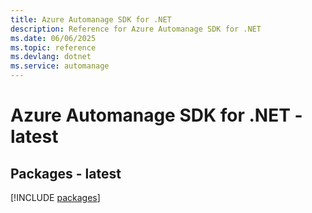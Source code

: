 ```yaml
---
title: Azure Automanage SDK for .NET
description: Reference for Azure Automanage SDK for .NET
ms.date: 06/06/2025
ms.topic: reference
ms.devlang: dotnet
ms.service: automanage
---
```

# Azure Automanage SDK for .NET - latest
## Packages - latest
[!INCLUDE [packages](automanage-index.md)]